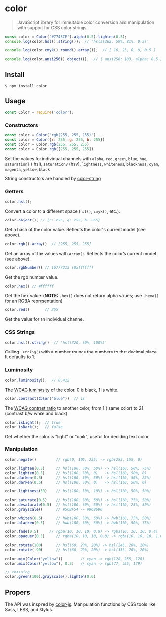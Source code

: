 # color

> JavaScript library for immutable color conversion and manipulation with support for CSS color
> strings.

```js
const color = Color('#7743CE').alpha(0.5).lighten(0.5);
console.log(color.hsl().string());  // 'hsla(262, 59%, 81%, 0.5)'

console.log(color.cmyk().round().array());  // [ 16, 25, 0, 8, 0.5 ]

console.log(color.ansi256().object());  // { ansi256: 183, alpha: 0.5 }
```

## Install

```console
$ npm install color
```

## Usage

```js
const Color = require('color');
```

### Constructors

```js
const color = Color('rgb(255, 255, 255)')
const color = Color({r: 255, g: 255, b: 255})
const color = Color.rgb(255, 255, 255)
const color = Color.rgb([255, 255, 255])
```

Set the values for individual channels with `alpha`, `red`, `green`, `blue`, `hue`, `saturationl` (
hsl), `saturationv` (hsv), `lightness`, `whiteness`, `blackness`, `cyan`, `magenta`, `yellow`,
`black`

String constructors are handled by [color-string](https://www.npmjs.com/package/color-string)

### Getters

```js
color.hsl();
```

Convert a color to a different space (`hsl()`, `cmyk()`, etc.).

```js
color.object(); // {r: 255, g: 255, b: 255}
```

Get a hash of the color value. Reflects the color's current model (see above).

```js
color.rgb().array()  // [255, 255, 255]
```

Get an array of the values with `array()`. Reflects the color's current model (see above).

```js
color.rgbNumber() // 16777215 (0xffffff)
```

Get the rgb number value.

```js
color.hex() // #ffffff
```

Get the hex value. (**NOTE:** `.hex()` does not return alpha values; use `.hexa()` for an RGBA
representation)

```js
color.red()       // 255
```

Get the value for an individual channel.

### CSS Strings

```js
color.hsl().string()  // 'hsl(320, 50%, 100%)'
```

Calling `.string()` with a number rounds the numbers to that decimal place. It defaults to 1.

### Luminosity

```js
color.luminosity();  // 0.412
```

The [WCAG luminosity](http://www.w3.org/TR/WCAG20/#relativeluminancedef) of the color. 0 is black, 1
is white.

```js
color.contrast(Color("blue"))  // 12
```

The [WCAG contrast ratio](http://www.w3.org/TR/WCAG20/#contrast-ratiodef) to another color, from 1 (
same color) to 21 (contrast b/w white and black).

```js
color.isLight();  // true
color.isDark();   // false
```

Get whether the color is "light" or "dark", useful for deciding text color.

### Manipulation

```js
color.negate()         // rgb(0, 100, 255) -> rgb(255, 155, 0)

color.lighten(0.5)     // hsl(100, 50%, 50%) -> hsl(100, 50%, 75%)
color.lighten(0.5)     // hsl(100, 50%, 0)   -> hsl(100, 50%, 0)
color.darken(0.5)      // hsl(100, 50%, 50%) -> hsl(100, 50%, 25%)
color.darken(0.5)      // hsl(100, 50%, 0)   -> hsl(100, 50%, 0)

color.lightness(50)    // hsl(100, 50%, 10%) -> hsl(100, 50%, 50%)

color.saturate(0.5)    // hsl(100, 50%, 50%) -> hsl(100, 75%, 50%)
color.desaturate(0.5)  // hsl(100, 50%, 50%) -> hsl(100, 25%, 50%)
color.grayscale()      // #5CBF54 -> #969696

color.whiten(0.5)      // hwb(100, 50%, 50%) -> hwb(100, 75%, 50%)
color.blacken(0.5)     // hwb(100, 50%, 50%) -> hwb(100, 50%, 75%)

color.fade(0.5)     // rgba(10, 10, 10, 0.8) -> rgba(10, 10, 10, 0.4)
color.opaquer(0.5)     // rgba(10, 10, 10, 0.8) -> rgba(10, 10, 10, 1.0)

color.rotate(180)      // hsl(60, 20%, 20%) -> hsl(240, 20%, 20%)
color.rotate(-90)      // hsl(60, 20%, 20%) -> hsl(330, 20%, 20%)

color.mix(Color("yellow"))        // cyan -> rgb(128, 255, 128)
color.mix(Color("yellow"), 0.3)   // cyan -> rgb(77, 255, 179)

// chaining
color.green(100).grayscale().lighten(0.6)
```

## Propers

The API was inspired by [color-js](https://github.com/brehaut/color-js). Manipulation functions by
CSS tools like Sass, LESS, and Stylus.
